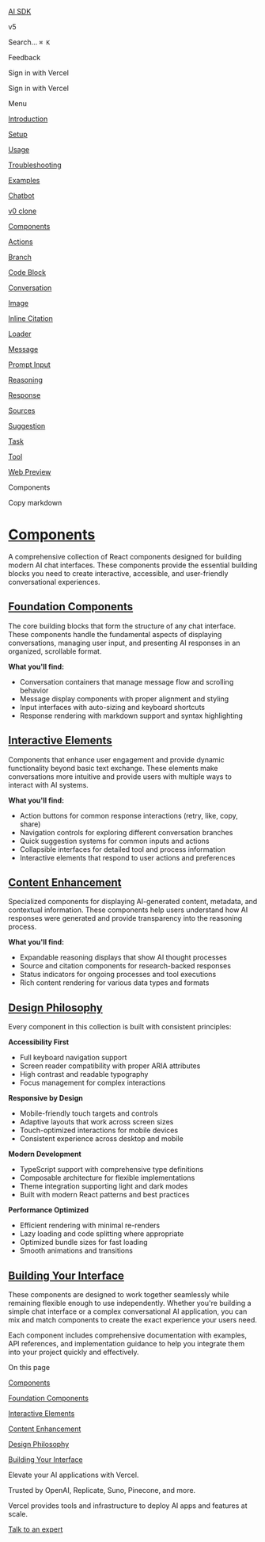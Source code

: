 [AI SDK](https://ai-sdk.dev/)

v5

Search…
`⌘ K`

Feedback

Sign in with Vercel

Sign in with Vercel

Menu

[Introduction](https://ai-sdk.dev/elements/overview)

[Setup](https://ai-sdk.dev/elements/overview/setup)

[Usage](https://ai-sdk.dev/elements/overview/usage)

[Troubleshooting](https://ai-sdk.dev/elements/overview/troubleshooting)

[Examples](https://ai-sdk.dev/elements/examples)

[Chatbot](https://ai-sdk.dev/elements/examples/chatbot)

[v0 clone](https://ai-sdk.dev/elements/examples/v0)

[Components](https://ai-sdk.dev/elements/components)

[Actions](https://ai-sdk.dev/elements/components/actions)

[Branch](https://ai-sdk.dev/elements/components/branch)

[Code Block](https://ai-sdk.dev/elements/components/code-block)

[Conversation](https://ai-sdk.dev/elements/components/conversation)

[Image](https://ai-sdk.dev/elements/components/image)

[Inline Citation](https://ai-sdk.dev/elements/components/inline-citation)

[Loader](https://ai-sdk.dev/elements/components/loader)

[Message](https://ai-sdk.dev/elements/components/message)

[Prompt Input](https://ai-sdk.dev/elements/components/prompt-input)

[Reasoning](https://ai-sdk.dev/elements/components/reasoning)

[Response](https://ai-sdk.dev/elements/components/response)

[Sources](https://ai-sdk.dev/elements/components/sources)

[Suggestion](https://ai-sdk.dev/elements/components/suggestion)

[Task](https://ai-sdk.dev/elements/components/task)

[Tool](https://ai-sdk.dev/elements/components/tool)

[Web Preview](https://ai-sdk.dev/elements/components/web-preview)

Components

Copy markdown

# [Components](https://ai-sdk.dev/elements/components\#components)

A comprehensive collection of React components designed for building modern AI chat interfaces. These components provide the essential building blocks you need to create interactive, accessible, and user-friendly conversational experiences.

## [Foundation Components](https://ai-sdk.dev/elements/components\#foundation-components)

The core building blocks that form the structure of any chat interface. These components handle the fundamental aspects of displaying conversations, managing user input, and presenting AI responses in an organized, scrollable format.

**What you'll find:**

- Conversation containers that manage message flow and scrolling behavior
- Message display components with proper alignment and styling
- Input interfaces with auto-sizing and keyboard shortcuts
- Response rendering with markdown support and syntax highlighting

## [Interactive Elements](https://ai-sdk.dev/elements/components\#interactive-elements)

Components that enhance user engagement and provide dynamic functionality beyond basic text exchange. These elements make conversations more intuitive and provide users with multiple ways to interact with AI systems.

**What you'll find:**

- Action buttons for common response interactions (retry, like, copy, share)
- Navigation controls for exploring different conversation branches
- Quick suggestion systems for common inputs and actions
- Collapsible interfaces for detailed tool and process information
- Interactive elements that respond to user actions and preferences

## [Content Enhancement](https://ai-sdk.dev/elements/components\#content-enhancement)

Specialized components for displaying AI-generated content, metadata, and contextual information. These components help users understand how AI responses were generated and provide transparency into the reasoning process.

**What you'll find:**

- Expandable reasoning displays that show AI thought processes
- Source and citation components for research-backed responses
- Status indicators for ongoing processes and tool executions
- Rich content rendering for various data types and formats

## [Design Philosophy](https://ai-sdk.dev/elements/components\#design-philosophy)

Every component in this collection is built with consistent principles:

**Accessibility First**

- Full keyboard navigation support
- Screen reader compatibility with proper ARIA attributes
- High contrast and readable typography
- Focus management for complex interactions

**Responsive by Design**

- Mobile-friendly touch targets and controls
- Adaptive layouts that work across screen sizes
- Touch-optimized interactions for mobile devices
- Consistent experience across desktop and mobile

**Modern Development**

- TypeScript support with comprehensive type definitions
- Composable architecture for flexible implementations
- Theme integration supporting light and dark modes
- Built with modern React patterns and best practices

**Performance Optimized**

- Efficient rendering with minimal re-renders
- Lazy loading and code splitting where appropriate
- Optimized bundle sizes for fast loading
- Smooth animations and transitions

## [Building Your Interface](https://ai-sdk.dev/elements/components\#building-your-interface)

These components are designed to work together seamlessly while remaining flexible enough to use independently. Whether you're building a simple chat interface or a complex conversational AI application, you can mix and match components to create the exact experience your users need.

Each component includes comprehensive documentation with examples, API references, and implementation guidance to help you integrate them into your project quickly and effectively.

On this page

[Components](https://ai-sdk.dev/elements/components#components)

[Foundation Components](https://ai-sdk.dev/elements/components#foundation-components)

[Interactive Elements](https://ai-sdk.dev/elements/components#interactive-elements)

[Content Enhancement](https://ai-sdk.dev/elements/components#content-enhancement)

[Design Philosophy](https://ai-sdk.dev/elements/components#design-philosophy)

[Building Your Interface](https://ai-sdk.dev/elements/components#building-your-interface)

Elevate your AI applications with Vercel.

Trusted by OpenAI, Replicate, Suno, Pinecone, and more.

Vercel provides tools and infrastructure to deploy AI apps and features at scale.

[Talk to an expert](https://vercel.com/contact/sales?utm_source=ai_sdk&utm_medium=web&utm_campaign=contact_sales_cta&utm_content=talk_to_an_expert_sdk_docs)